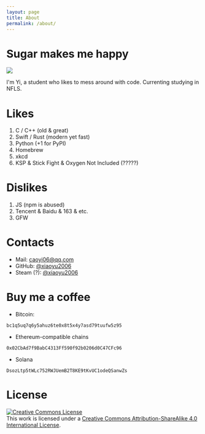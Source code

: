 ```yaml
---
layout: page
title: About
permalink: /about/
---
```


# **Sugar makes me happy**

<img src="https://github-readme-stats.vercel.app/api?username=xiaoyu2006&show_icons=true&icon_color=0366d6&text_color=24292e&bg_color=ffffff&hide_title=false&count_private=true" />

I'm Yi, a student who likes to mess around with code. Currenting studying in NFLS.


# Likes

1. C / C++ (old & great)
2. Swift / Rust (modern yet fast)
3. Python (+1 for PyPI)
4. Homebrew
5. xkcd
6. KSP & Stick Fight & Oxygen Not Included (?????)

# Dislikes

1. JS (npm is abused)
2. Tencent & Baidu & 163 & etc.
3. GFW

# Contacts

 - Mail: [caoyi06@qq.com](mailto:caoyi06@qq.com)
 - GitHub: [@xiaoyu2006](https://github.com/xiaoyu2006)
 - Steam (?): [@xiaoyu2006](https://steamcommunity.com/id/xiaoyu2006)

# Buy me a coffee

 - Bitcoin:
```
bc1q5uq7q6y5ahuz6te0x8t5x4y7asd79tuufw5z95
```

 - Ethereum-compatible chains
```
0x02CbAd7f9BabC4313Ff590f92b0206d0C47CFc96
```
 
 - Solana
```
DsozLtp5tWLc752RWJUemB2T8KE9tKvUC1odeQSanwZs
```

# License
<a rel="license" href="http://creativecommons.org/licenses/by-sa/4.0/"><img alt="Creative Commons License" style="border-width:0" src="https://i.creativecommons.org/l/by-sa/4.0/88x31.png" /></a><br />This work is licensed under a <a rel="license" href="http://creativecommons.org/licenses/by-sa/4.0/">Creative Commons Attribution-ShareAlike 4.0 International License</a>.
